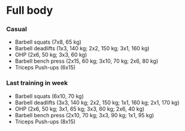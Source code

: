 # Full body
### Casual
* Barbell squats (7x8, 65 kg)
* Barbell deadlifts (1x3, 140 kg; 2x2, 150 kg; 3x1, 160 kg)
* OHP (2x6, 50 kg; 3x3, 60 kg)
* Barbell bench press (2x15, 60 kg; 3x10, 70 kg; 2x6, 80 kg)
* Triceps Push-ups (6x15)

### Last training in week
* Barbell squats (6x10, 70 kg)
* Barbell deadlifts (3x3, 140 kg; 2x2, 150 kg; 1x1, 160 kg; 2x1, 170 kg)
* OHP (2x6, 50 kg; 3x1, 65 kg; 3x3, 60 kg; 2x6, 40 kg)
* Barbell bench press (2x10, 70 kg; 3x3, 90 kg; 1x1, 95 kg)
* Triceps Push-ups (8x15)
